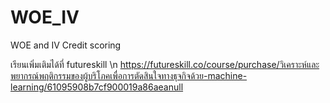 # WOE_IV
WOE and IV Credit scoring

เรียนเพิ่มเติมได้ที่ futureskill \n
https://futureskill.co/course/purchase/วิเคราะห์และพยากรณ์พฤติกรรมของผู้บริโภคเพื่อการตัดสินใจทางธุจกิจด้วย-machine-learning/61095908b7cf900019a86aeanull

